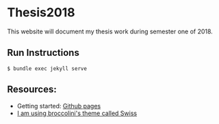 # Thesis2018
This website will document my thesis work during semester one of 2018.


## Run Instructions
```
$ bundle exec jekyll serve
```

## Resources:
* Getting started: [Github pages](https://pages.github.com/)
* [I am using broccolini's theme called Swiss](https://github.com/broccolini/swiss)
